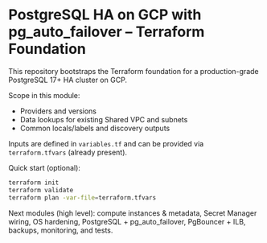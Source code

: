 # PostgreSQL HA on GCP with pg_auto_failover – Terraform Foundation

This repository bootstraps the Terraform foundation for a production-grade PostgreSQL 17+ HA cluster on GCP.

Scope in this module:
- Providers and versions
- Data lookups for existing Shared VPC and subnets
- Common locals/labels and discovery outputs

Inputs are defined in `variables.tf` and can be provided via `terraform.tfvars` (already present).

Quick start (optional):

```bash
terraform init
terraform validate
terraform plan -var-file=terraform.tfvars
```

Next modules (high level): compute instances & metadata, Secret Manager wiring, OS hardening, PostgreSQL + pg_auto_failover, PgBouncer + ILB, backups, monitoring, and tests.
